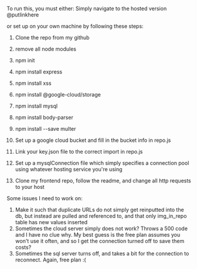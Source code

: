 To run this, you must either: 
Simply navigate to the hosted version @putlinkhere 

or set up on your own machine by following these steps: 

1. Clone the repo from my github 
2. remove all node modules 
3. npm init 
4. npm install express 
5. npm install xss 
6. npm install @google-cloud/storage 
7. npm install mysql 
8. npm install body-parser 
9. npm install --save multer 
10. Set up a google cloud bucket and fill in the bucket info in repo.js 
11. Link your key.json file to the correct import in repo.js 
12. Set up a mysqlConnection file which simply specifies a connection pool using whatever hosting service you're using 

13. Clone my frontend repo, follow the readme, and change all http requests to your host




Some issues I need to work on: 
1. Make it such that duplicate URLs do not simply get reinputted into the db, but instead 
are pulled and referenced to, and that only img_in_repo table has new values inserted 
2. Sometimes the cloud server simply does not work? Throws a 500 code and I have no clue why. My best guess is 
the free plan assumes you won't use it often, and so I get the connection turned off to save them costs? 
3. Sometimes the sql server turns off, and takes a bit for the connection to reconnect. Again, free plan :( 